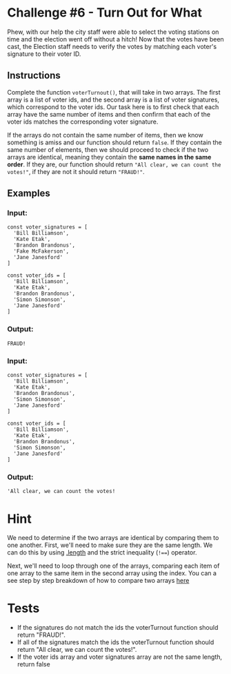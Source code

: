 # Challenge #6 - Turn Out for What
Phew, with our help the city staff were able to select the voting stations on time and the election went off without a hitch! Now that the votes have been cast, the Election staff needs to verify the votes by matching each voter's signature to their voter ID.

## Instructions
Complete the function `voterTurnout()`, that will take in two arrays. The first array is a list of voter ids, and the second array is a list of voter signatures, which correspond to the voter ids. Our task here is to first check that each array have the same number of items and then confirm that each of the voter ids matches the corresponding voter signature.

If the arrays do not contain the same number of items, then we know something is amiss and our function should return `false`. If they contain the same number of elements, then we should proceed to check if the two arrays are identical, meaning they contain the **same names in the same order**. If they are, our function should return `"All clear, we can count the votes!"`, if they are not it should return `"FRAUD!"`.

## Examples

### Input:
```
const voter_signatures = [
  'Bill Billiamson',
  'Kate Etak',
  'Brandon Brandonus',
  'Fake McFakerson',
  'Jane Janesford'
]

const voter_ids = [
  'Bill Billiamson',
  'Kate Etak',
  'Brandon Brandonus',
  'Simon Simonson',
  'Jane Janesford'
]
```

### Output:
```
FRAUD!
```

### Input:
```
const voter_signatures = [
  'Bill Billiamson',
  'Kate Etak',
  'Brandon Brandonus',
  'Simon Simonson',
  'Jane Janesford'
]

const voter_ids = [
  'Bill Billiamson',
  'Kate Etak',
  'Brandon Brandonus',
  'Simon Simonson',
  'Jane Janesford'
]
```

### Output:
```
'All clear, we can count the votes!
```

# Hint
We need to determine if the two arrays are identical by comparing them to one another. First, we'll need to make sure they are the same length. We can do this by using [.length](https://developer.mozilla.org/en-US/docs/Web/JavaScript/Reference/Global_Objects/Array/length) and the strict inequality (`!==`) operator.

Next, we'll need to loop through one of the arrays, comparing each item of one array to the same item in the second array using the index. You can a see step by step breakdown of how to compare two arrays [here](https://gomakethings.com/how-to-check-if-two-arrays-are-equal-with-vanilla-js/)

# Tests
- If the signatures do not match the ids the voterTurnout function should return "FRAUD!".
- If all of the signatures match the ids the voterTurnout function should return "All clear, we can count the votes!".
- If the voter ids array and voter signatures array are not the same length, return false
